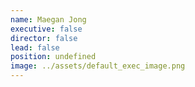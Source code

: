 ```yaml
---
name: Maegan Jong
executive: false
director: false
lead: false
position: undefined
image: ../assets/default_exec_image.png
---
```

